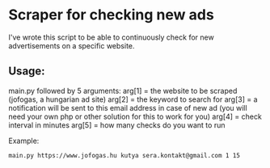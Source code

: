 # Scraper for checking new ads
I've wrote this script to be able to continuously check for new advertisements on a specific website.

## Usage:
main.py followed by 5 arguments:
arg[1] = the website to be scraped (jofogas, a hungarian ad site)
arg[2] = the keyword to search for
arg[3] = a notification will be sent to this email address in case of new ad (you will need your own php or other solution for this to work for you)
arg[4] = check interval in minutes
arg[5] = how many checks do you want to run

Example:
```
main.py https://www.jofogas.hu kutya sera.kontakt@gmail.com 1 15
```